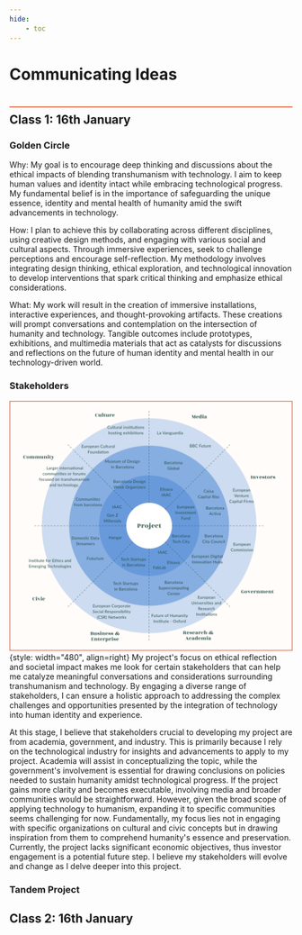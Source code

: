 ```yaml
---
hide:
    - toc
---
```


# Communicating Ideas
<div style="height:2px; background-color: #E17858; margin-top: 40px; margin-bottom: -20px;"></div>

## Class 1: 16th January

### Golden Circle
Why:
My  goal is to encourage deep thinking and discussions about the ethical impacts of blending transhumanism with technology. I aim to keep human values and identity intact while embracing technological progress. My fundamental belief is in the importance of safeguarding the unique essence, identity and mental health of humanity amid the swift advancements in technology.

How:
I plan to achieve this by collaborating across different disciplines, using creative design methods, and engaging with various social and cultural aspects. Through immersive experiences, seek to challenge perceptions and encourage self-reflection. My methodology involves integrating design thinking, ethical exploration, and technological innovation to develop interventions that spark critical thinking and emphasize ethical considerations.

What:
My work will result in the creation of immersive installations, interactive experiences, and thought-provoking artifacts. These creations will prompt conversations and contemplation on the intersection of humanity and technology. Tangible outcomes include prototypes, exhibitions, and multimedia materials that act as catalysts for discussions and reflections on the future of human identity and mental health in our technology-driven world.

### Stakeholders
![](../images/term2\CommunicatingIdeas\StakeHolders.svg){style: width="480", align=right}
My project's focus on ethical reflection and societal impact makes me look for certain stakeholders that can help me catalyze meaningful conversations and considerations surrounding transhumanism and technology. By engaging a diverse range of stakeholders, I can ensure a holistic approach to addressing the complex challenges and opportunities presented by the integration of technology into human identity and experience.

At this stage, I believe that stakeholders crucial to developing my project are from academia, government, and industry. This is primarily because I rely on the technological industry for insights and advancements to apply to my project. Academia will assist in conceptualizing the topic, while the government's involvement is essential for drawing conclusions on policies needed to sustain humanity amidst technological progress. If the project gains more clarity and becomes executable, involving media and broader communities would be straightforward. However, given the broad scope of applying technology to humanism, expanding it to specific communities seems challenging for now. Fundamentally, my focus lies not in engaging with specific organizations on cultural and civic concepts but in drawing inspiration from them to comprehend humanity's essence and preservation. Currently, the project lacks significant economic objectives, thus investor engagement is a potential future step. I believe my stakeholders will evolve and change as I delve deeper into this project.


### Tandem Project











## Class 2: 16th January

